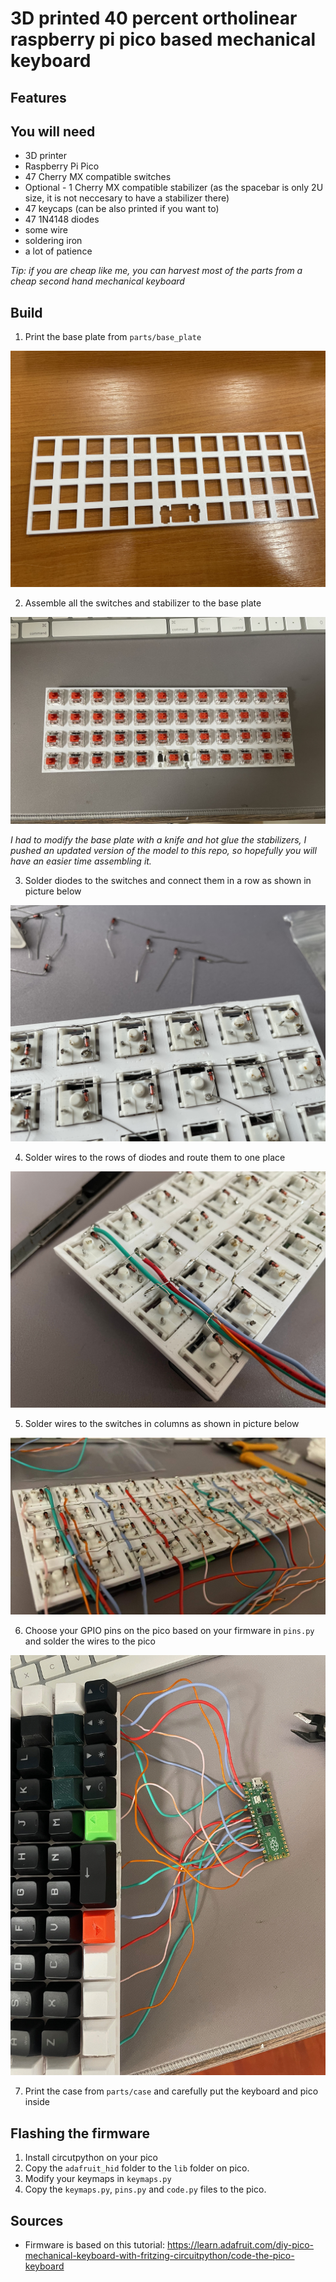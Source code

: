 # 3D printed 40 percent ortholinear raspberry pi pico based mechanical keyboard

## Features

## You will need

- 3D printer
- Raspberry Pi Pico
- 47 Cherry MX compatible switches
- Optional - 1 Cherry MX compatible stabilizer (as the spacebar is only 2U size, it is not neccesary to have a stabilizer there)
- 47 keycaps (can be also printed if you want to)
- 47 1N4148 diodes
- some wire
- soldering iron
- a lot of patience

*Tip: if you are cheap like me, you can harvest most of the parts from a cheap second hand mechanical keyboard*

## Build

1. Print the base plate from `parts/base_plate`

![base_plate](./images/base_plate.jpg)

2. Assemble all the switches and stabilizer to the base plate

![switches](./images/switches.jpg)

*I had to modify the base plate with a knife and hot glue the stabilizers, I pushed an updated version of the model to this repo, so hopefully you will have an easier time assembling it.*

3. Solder diodes to the switches and connect them in a row as shown in picture below

![diodes](./images/diodes.jpg)

4. Solder wires to the rows of diodes and route them to one place

![wires](./images/wires.jpg)

5. Solder wires to the switches in columns as shown in picture below

![wires](./images/wires2.jpg)

6. Choose your GPIO pins on the pico based on your firmware in `pins.py` and solder the wires to the pico

![pico](./images/pico.jpg)

7. Print the case from `parts/case` and carefully put the keyboard and pico inside

## Flashing the firmware

1. Install circutpython on your pico
2. Copy the `adafruit_hid` folder to the `lib` folder on pico.
3. Modify your keymaps in `keymaps.py`
4. Copy the `keymaps.py`, `pins.py` and `code.py` files to the pico.

## Sources

- Firmware is based on this tutorial: https://learn.adafruit.com/diy-pico-mechanical-keyboard-with-fritzing-circuitpython/code-the-pico-keyboard